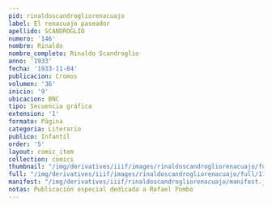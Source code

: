 ```yaml
---
pid: rinaldoscandrogliorenacuajo
label: El renacuajo paseador
apellido: SCANDROGLIO
numero: '146'
nombre: Rinaldo
nombre_completo: Rinaldo Scandroglio
anno: '1933'
fecha: '1933-11-04'
publicacion: Cromos
volumen: '36'
inicio: '9'
ubicacion: BNC
tipo: Secuencia gráfica
extension: '1'
formato: Página
categoria: Literario
publico: Infantil
order: '5'
layout: comic_item
collection: comics
thumbnail: "/img/derivatives/iiif/images/rinaldoscandrogliorenacuajo/full/250,/0/default.jpg"
full: "/img/derivatives/iiif/images/rinaldoscandrogliorenacuajo/full/1140,/0/default.jpg"
manifest: "/img/derivatives/iiif/rinaldoscandrogliorenacuajo/manifest.json"
notas: Publicación especial dedicada a Rafael Pombo
---
```

